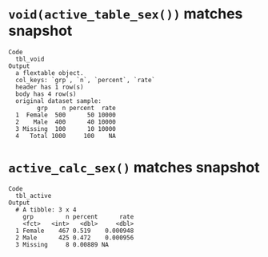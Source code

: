 # `void(active_table_sex())` matches snapshot

    Code
      tbl_void
    Output
      a flextable object.
      col_keys: `grp`, `n`, `percent`, `rate` 
      header has 1 row(s) 
      body has 4 row(s) 
      original dataset sample: 
            grp    n percent  rate
      1  Female  500      50 10000
      2    Male  400      40 10000
      3 Missing  100      10 10000
      4   Total 1000     100    NA

# `active_calc_sex()` matches snapshot

    Code
      tbl_active
    Output
      # A tibble: 3 x 4
        grp         n percent      rate
        <fct>   <int>   <dbl>     <dbl>
      1 Female    467 0.519    0.000948
      2 Male      425 0.472    0.000956
      3 Missing     8 0.00889 NA       

